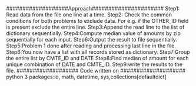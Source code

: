 ###################Approach###################### 
Step1: Read data from the file one line at a time.
Step2: Check the common conditions for both problems to exclude data. For e.g. if the OTHER_ID field is present exclude the entire line.
Step3:Append the read line to the list of dictionary sequentially.
Step4:Compute median value of amounts by zip sequentially for each input.
Step6:Output the result to file sequentially.
Step5:Problem 1 done after reading and processing last line in the file.
Step6:You now have a list with all records stored as dictionary.
Step7:Group the entire list by CMTE_ID and DATE 
Step8:Find median of amount for each unique combination of DATE and CMTE_ID.
Step9:write the results to the file.
################### Code written on ####################
python 3
packages:io, math, datetime, sys,collections[defaultdict]


